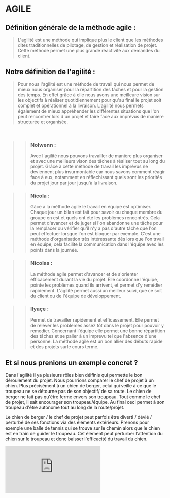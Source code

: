 # AGILE 

## Définition générale de la méthode agile : 

>L'agilité est une méthode qui implique plus le client que les méthodes dites traditionnelles de pilotage, de gestion et réalisation de projet. Cette méthode permet une plus grande réactivité aux demandes du client. 


## Notre définition de l'agilité : 

>Pour nous l'agilité est une méthode de travail qui nous permet de mieux nous organiser pour la répartition des tâches et pour la gestion des temps. En effet grâce à elle nous avons une meilleure vision sur les objectifs à réaliser quotidiennement pour qu'au final le projet soit complet et opérationnel à la livraison. L'agilité nous permets également de mieux appréhender les différentes situations que l'on peut rencontrer lors d'un projet et faire face aux imprévus de manière structurée et organisée.

<br />

>>### Nolwenn : 
>>Avec l'agilité nous pouvons travailler de manière plus organiser et avec une meilleurs vison des tâches à réaliser tout au long du projet. Grâce à cette méthode de travail les imprévus ne deviennent plus insurmontable car nous savons comment réagir face à eux, notamment en réflechissant quels sont les priorités du projet jour par jour jusqu'à la livraison. 


>>### Nicola : 
>>Gâce à la méthode agile le travail en équipe est optimiser. Chaque jour un bilan est fait pour savoir ou chaque membre du groupe en est et quels ont été les problèmes rencontrés. Cela permet d'avancer et de juger si l'on abandonne une tâche pour la remplacer ou vérifier qu'il n'y a pas d'autre tâche que l'on peut effectuer lorsque l'on est bloquer par exemple. C'est une méthode d'organisation très intéressante dès lors que l'on trvail en équipe, cela facilite la communication dans l'équipe avec les points dans la journée.

>>### Nicolas :
>>La méthode agile permet d'avancer  et de s'orienter efficacement durant la vie du projet. Elle coordonne l'équipe, pointe les problèmes quand ils arrivent, et permet d'y remédier rapidement. L'agilité permet aussi un meilleur suivi, que ce soit du client ou de l'équipe de développement.

>>### Ilyaçe :
>>Permet de travailler rapidement et efficassement. Elle permet de relever les problemes assez tôt dans le projet pour pouvoir y remedier. Concernant l'équipe elle permet une bonne répartition des tâches et se palier à un imprevu tel que l'absence d'une personne. La méthode agile est un bon allier des débuts rapide et des projets surle cours terme. 

## Et si nous prenions un exemple concret ? 

Dans l'agilité il ya plusieurs rôles bien déifinis qui permette le bon déroulement du projet. 
Nous pourrions comparer le chef de projet à un chien. Plus précisément à un chien de berger, celui qui veille à ce que le troupeau ne se détourne pas de son objectif/ de sa route. 
Le chien de berger ne fait pas qu'être ferme envers son troupeau. Tout comme le chef de projet, il sait encourager son troupeau/équipe. Au final ceci permet à son troupeau d'être autonome tout au long de la route/projet. 

Le chien de berger / le chef de projet peut parfois être diverti / dévié / perturbé de ses fonctions via des éléments extérieurs. Prenons pour exemple une balle de tennis qui se trouve sur le chemin alors que le chien est en train de guider le troupeau. Cet élément peut perturber l’attention du chien sur le troupeau et donc baisser l'efficacité du travail du chien. 

![Chien](https://www.forumfr.com/applications/core/interface/imageproxy/imageproxy.php?img=http://www.le-clos-du-pendays.com/images/voks_troupeaux.jpg&key=1c683737e022748bb2a30b85894a5ff52dba2a924b2bf747b9a5ac77a0de4928)

